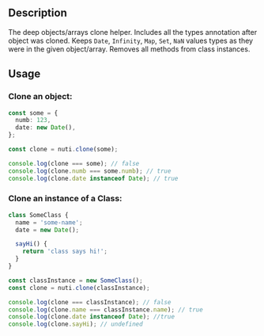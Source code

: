 ## Description

The deep objects/arrays clone helper. Includes all the types annotation after object was cloned.
Keeps `Date`, `Infinity`, `Map`, `Set`, `NaN` values types as they were in the given object/array.
Removes all methods from class instances.

## Usage

### Clone an object:

```ts
const some = {
  numb: 123,
  date: new Date(),
};

const clone = nuti.clone(some);

console.log(clone === some); // false
console.log(clone.numb === some.numb); // true
console.log(clone.date instanceof Date); // true
```

### Clone an instance of a Class:

```ts
class SomeClass {
  name = 'some-name';
  date = new Date();

  sayHi() {
    return 'class says hi!';
  }
}

const classInstance = new SomeClass();
const clone = nuti.clone(classInstance);

console.log(clone === classInstance); // false
console.log(clone.name === classInstance.name); // true
console.log(clone.date instanceof Date); //true
console.log(clone.sayHi); // undefined
```
